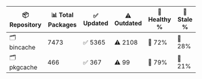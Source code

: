 | 📦 Repository | 📊 Total Packages | ✅ Updated | ⚠️ Outdated | 💚 Healthy % | 🔴 Stale % |
|---------------|-------------------|------------|-------------|-------------|------------|
| 🗂️ bincache | 7473 | ✅ 5365 | ⚠️ 2108 | 💚 72% | 🔴 28% |
| 🗂️ pkgcache | 466 | ✅ 367 | ⚠️ 99 | 💚 79% | 🔴 21% |
